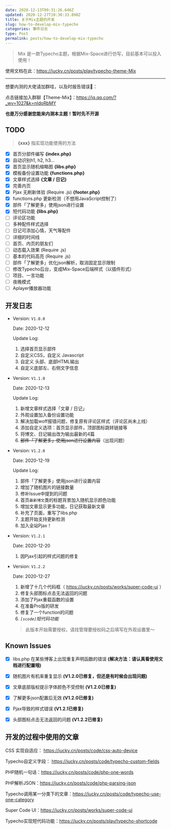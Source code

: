 ```yaml
---
date: 2020-12-13T09:31:26.646Z
updated: 2020-12-27T10:30:33.898Z
title: 关于Mix主题的开发
slug: how-to-develop-mix-typecho
categories: 事件日志
type: Post
permalink: posts/how-to-develop-mix-typecho
---
```



> Mix 是一款Typecho主题，根据Mix-Space进行仿写，目前基本可以投入使用！

使用文档在此：https://iucky.cn/posts/play/typecho-theme-Mix

---

想要内测的大佬请加群哇，以及时报告错误🙅：

点击链接加入群聊【Theme-Mix】：https://jq.qq.com/?_wv=1027&k=nIdoRbMY

**也是万分感谢您能来内测本主题！暂时先不开源**

## TODO

> **{xxx}** 指实现功能使用的方法

* [x] 首页分部件编写 **{index.php}**
* [x] 自动识别h1, h2, h3...
* [x] 首页显示随机缩略图 **{libs.php}**
* [x] 模板备份设置功能 **{functions.php}**
* [x] 文章样式选择 **{文章 / 日记}**
* [X] 完善内页
* [X] Pjax 无刷新体验 (Require .js) **{footer.php}**
* [X] functions.php 更新检测（不想用JavaScript控制了）
* [X] 部件「了解更多」使用json进行设置
* [X] 短代码功能 **{libs.php}**
* [ ] 评论区功能
* [ ] 多种配件样式选择
* [ ] 日记可添加心情，天气等配件
* [ ] 详细的时间线
* [ ] 首页、内页的朋友们
* [ ] 动态载入效果 (Require .js)
* [ ] 基本的代码高亮 (Require .js)
* [ ] 部件「了解更多」优化json解析，取消固定显示限制
* [ ] 修改Typecho后台，变成Mix-Space后端样式（以插件形式）
* [ ] 项目、一言功能
* [ ] 夜晚模式
* [ ] Aplayer播放器功能

## 开发日志

- Version: `V1.0.0`

  Date: 2020-12-12

  Update Log: 

  1. 选择首页显示部件
  2. 自定义CSS，自定义 Javascript
  3. 自定义 头部、底部HTML输出
  4. 自定义底部左、右侧文字信息

- Version: `V1.1.0`

  Date: 2020-12-13

  Update Log:

  1. 新增文章样式选择「文章 / 日记」
  2. 外观设置加入备份设置功能
  3. 解决加载woff报错问题，修复原有评论区样式（评论区尚未上线）
  4. 添加自定义选项：首页显示部件，顶部图标跳转链接等
  5. 将博文、日记输出改为输出最新的4篇
  6. ~~部件「了解更多」使用json进行设置内容~~（出现问题）
  
- Version: `V1.2.0`

  Date: 2020-12-19
  
  Update Log:
  
  1. 部件「了解更多」使用json进行设置内容
  2. 增加了随机图片的链接数量
  3. 修补Issue中提到的问题
  4. 首页`最新博文`类的标题背景加入随机显示颜色功能
  5. 增加文章显示更多功能，日记获取最新文章
  6. 补充了页面，重写了libs.php
  7. 主题开始支持更新检测
  8. 加入全站Pjax！
  
    
- Version: `V1.2.1`

  Date: 2020-12-20
  
  1. 因Pjax引起的样式问题的修复
  
  
- Version: `V1.2.2`

  Date: 2020-12-27
  
  1. 新增了十几个代码框（ https://iucky.cn/posts/works/super-code-ui ）
  2. 修复头部图标点击无法返回的问题
  3. 添加了Pjax重载函数的设置
  4. 在准备Pro版的研发
  5. 修复了一个function的问题
  6. *`[scode]`短代码功能*
  
  > 此版本开始需要授权，请找管理要授权码之后填写在外观设置里～


## Known Issues


* [X] libs.php 在某些博客上出现重复声明函数的错误 **(解决方法：请认真看使用文档进行配置哦)**
* [X] 随机图片有机率重复显示 **(V1.2.0已修复，但还是有时候会出现问题)**
* [X] 文章底部版权提示字体颜色不受控制 **(V1.2.0已修复)**
* [X] 了解更多json配置后无效 **(V1.2.0已修复)**
* [X] Pjax导致的样式错误 **(V1.2.1已修复)**
* [X] 头部图标点击无法返回的问题 **(V1.2.2已修复)**


## 开发的过程中使用的文章

CSS 实现自适应： https://iucky.cn/posts/code/css-auto-device

Typecho自定义字段： https://iucky.cn/posts/code/typecho-custom-fields

PHP随机一句话：https://iucky.cn/posts/code/php-one-words

PHP解析JSON：https://iucky.cn/posts/code/php-parsing-json

Typecho调用某一分类下的文章：https://iucky.cn/posts/code/typecho-use-one-category

Super Code UI：https://iucky.cn/posts/works/super-code-ui

Typecho实现短代码功能：https://iucky.cn/posts/play/typecho-shortcode